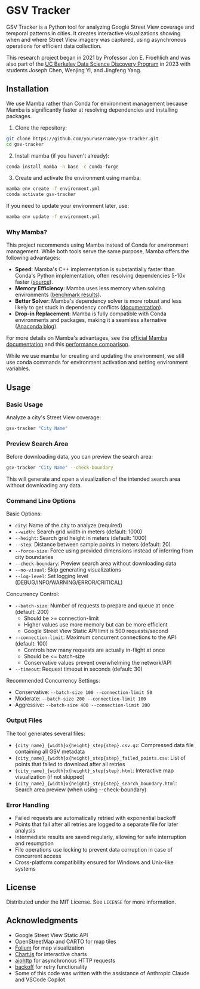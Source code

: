 # GSV Tracker

GSV Tracker is a Python tool for analyzing Google Street View coverage and temporal patterns in cities. It creates interactive visualizations showing when and where Street View imagery was captured, using asynchronous operations for efficient data collection.

This research project began in 2021 by Professor Jon E. Froehlich and was also part of the [UC Berkeley Data Science Discovery Program](https://cdss.berkeley.edu/discovery/projects) in 2023 with students Joseph Chen, Wenjing Yi, and Jingfeng Yang.

## Installation

We use Mamba rather than Conda for environment management because Mamba is significantly faster at resolving dependencies and installing packages. 

1. Clone the repository:
```bash
git clone https://github.com/yourusername/gsv-tracker.git
cd gsv-tracker
```

2. Install mamba (if you haven't already):
```bash
conda install mamba -n base -c conda-forge
```

3. Create and activate the environment using mamba:
```bash
mamba env create -f environment.yml
conda activate gsv-tracker
```

If you need to update your environment later, use:
```bash
mamba env update -f environment.yml
```

### Why Mamba?

This project recommends using Mamba instead of Conda for environment management. While both tools serve the same purpose, Mamba offers the following advantages:

- **Speed**: Mamba's C++ implementation is substantially faster than Conda's Python implementation, often resolving dependencies 5-10x faster ([source](https://github.com/mamba-org/mamba#the-fast-cross-platform-package-manager)).
- **Memory Efficiency**: Mamba uses less memory when solving environments ([benchmark results](https://prefix.dev/blog/conda_vs_mamba)).
- **Better Solver**: Mamba's dependency solver is more robust and less likely to get stuck in dependency conflicts ([documentation](https://mamba.readthedocs.io/en/latest/installation.html#why-mamba)).
- **Drop-in Replacement**: Mamba is fully compatible with Conda environments and packages, making it a seamless alternative ([Anaconda blog](https://www.anaconda.com/blog/a-faster-conda-for-a-growing-community)).

For more details on Mamba's advantages, see the [official Mamba documentation](https://mamba.readthedocs.io/en/latest/index.html) and this [performance comparison](https://prefix.dev/blog/conda_vs_mamba).

While we use mamba for creating and updating the environment, we still use conda commands for environment activation and setting environment variables.

## Usage

### Basic Usage

Analyze a city's Street View coverage:
```bash
gsv-tracker "City Name"
```

### Preview Search Area

Before downloading data, you can preview the search area:
```bash
gsv-tracker "City Name" --check-boundary
```
This will generate and open a visualization of the intended search area without downloading any data.

### Command Line Options

Basic Options:
- `city`: Name of the city to analyze (required)
- `--width`: Search grid width in meters (default: 1000)
- `--height`: Search grid height in meters (default: 1000)
- `--step`: Distance between sample points in meters (default: 20)
- `--force-size`: Force using provided dimensions instead of inferring from city boundaries
- `--check-boundary`: Preview search area without downloading data
- `--no-visual`: Skip generating visualizations
- `--log-level`: Set logging level (DEBUG/INFO/WARNING/ERROR/CRITICAL)

Concurrency Control:
- `--batch-size`: Number of requests to prepare and queue at once (default: 200)
  - Should be >= connection-limit
  - Higher values use more memory but can be more efficient
  - Google Street View Static API limit is 500 requests/second
- `--connection-limit`: Maximum concurrent connections to the API (default: 100)
  - Controls how many requests are actually in-flight at once
  - Should be <= batch-size
  - Conservative values prevent overwhelming the network/API
- `--timeout`: Request timeout in seconds (default: 30)

Recommended Concurrency Settings:
- Conservative: `--batch-size 100 --connection-limit 50`
- Moderate: `--batch-size 200 --connection-limit 100`
- Aggressive: `--batch-size 400 --connection-limit 200`

### Output Files

The tool generates several files:
- `{city_name}_{width}x{height}_step{step}.csv.gz`: Compressed data file containing all GSV metadata
- `{city_name}_{width}x{height}_step{step}_failed_points.csv`: List of points that failed to download after all retries
- `{city_name}_{width}x{height}_step{step}.html`: Interactive map visualization (if not skipped)
- `{city_name}_{width}x{height}_step{step}_search_boundary.html`: Search area preview (when using --check-boundary)

### Error Handling

- Failed requests are automatically retried with exponential backoff
- Points that fail after all retries are logged to a separate file for later analysis
- Intermediate results are saved regularly, allowing for safe interruption and resumption
- File operations use locking to prevent data corruption in case of concurrent access
- Cross-platform compatibility ensured for Windows and Unix-like systems

## License

Distributed under the MIT License. See `LICENSE` for more information.

## Acknowledgments

- Google Street View Static API
- OpenStreetMap and CARTO for map tiles
- [Folium](https://python-visualization.github.io/folium/) for map visualization
- [Chart.js](https://www.chartjs.org/) for interactive charts
- [aiohttp](https://docs.aiohttp.org/) for asynchronous HTTP requests
- [backoff](https://github.com/litl/backoff) for retry functionality
- Some of this code was written with the assistance of Anthropic Claude and VSCode Copilot
